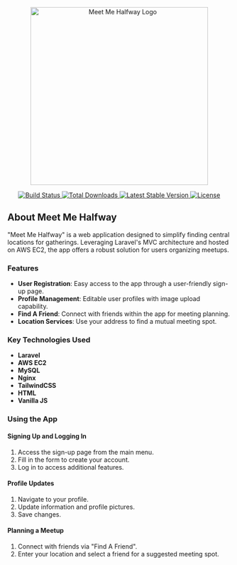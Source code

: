 <p align="center">
    <a href="https://meet-me-halfway.com" target="_blank">
        <img src="your-logo-url" width="400" alt="Meet Me Halfway Logo">
    </a>
</p>

<p align="center">
    <a href="https://github.com/yourusername/meet-me-halfway/actions">
        <img src="https://github.com/yourusername/meet-me-halfway/workflows/tests/badge.svg" alt="Build Status">
    </a>
    <a href="https://packagist.org/packages/yourusername/meet-me-halfway">
        <img src="https://img.shields.io/packagist/dt/yourusername/meet-me-halfway" alt="Total Downloads">
    </a>
    <a href="https://packagist.org/packages/yourusername/meet-me-halfway">
        <img src="https://img.shields.io/packagist/v/yourusername/meet-me-halfway" alt="Latest Stable Version">
    </a>
    <a href="https://packagist.org/packages/yourusername/meet-me-halfway">
        <img src="https://img.shields.io/packagist/l/yourusername/meet-me-halfway" alt="License">
    </a>
</p>

## About Meet Me Halfway

"Meet Me Halfway" is a web application designed to simplify finding central locations for gatherings. Leveraging Laravel's MVC architecture and hosted on AWS EC2, the app offers a robust solution for users organizing meetups.

### Features

- **User Registration**: Easy access to the app through a user-friendly sign-up page.
- **Profile Management**: Editable user profiles with image upload capability.
- **Find A Friend**: Connect with friends within the app for meeting planning.
- **Location Services**: Use your address to find a mutual meeting spot.

### Key Technologies Used

- **Laravel**
- **AWS EC2**
- **MySQL**
- **Nginx**
- **TailwindCSS**
- **HTML**
- **Vanilla JS**

### Using the App

#### Signing Up and Logging In

1. Access the sign-up page from the main menu.
2. Fill in the form to create your account.
3. Log in to access additional features.

#### Profile Updates

1. Navigate to your profile.
2. Update information and profile pictures.
3. Save changes.

#### Planning a Meetup

1. Connect with friends via "Find A Friend".
2. Enter your location and select a friend for a suggested meeting spot.

